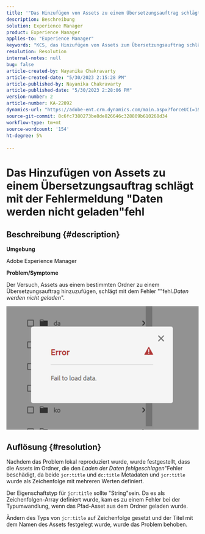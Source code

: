 ```yaml
---
title: '"Das Hinzufügen von Assets zu einem Übersetzungsauftrag schlägt mit der Fehlermeldung "Daten werden nicht geladen"fehl'
description: Beschreibung
solution: Experience Manager
product: Experience Manager
applies-to: "Experience Manager"
keywords: "KCS, das Hinzufügen von Assets zum Übersetzungsauftrag schlägt fehl, Fehler, Fehler beim Laden von Daten."
resolution: Resolution
internal-notes: null
bug: false
article-created-by: Nayanika Chakravarty
article-created-date: "5/30/2023 2:15:28 PM"
article-published-by: Nayanika Chakravarty
article-published-date: "5/30/2023 2:28:06 PM"
version-number: 2
article-number: KA-22092
dynamics-url: "https://adobe-ent.crm.dynamics.com/main.aspx?forceUCI=1&pagetype=entityrecord&etn=knowledgearticle&id=52ca7d67-f4fe-ed11-8f6e-6045bd006295"
source-git-commit: 8c6fc7380273be8de826646c328809b610268d34
workflow-type: tm+mt
source-wordcount: '154'
ht-degree: 5%

---
```


# Das Hinzufügen von Assets zu einem Übersetzungsauftrag schlägt mit der Fehlermeldung &quot;Daten werden nicht geladen&quot;fehl

## Beschreibung {#description}


<b>Umgebung</b>

Adobe Experience Manager

<b>Problem/Symptome</b>

Der Versuch, Assets aus einem bestimmten Ordner zu einem Übersetzungsauftrag hinzuzufügen, schlägt mit dem Fehler &quot;&quot;fehl.*Daten werden nicht geladen*&quot;.

![](assets/___54ca7d67-f4fe-ed11-8f6e-6045bd006295___.png)


## Auflösung {#resolution}


Nachdem das Problem lokal reproduziert wurde, wurde festgestellt, dass die Assets im Ordner, die den *Laden der Daten fehlgeschlagen*&quot;Fehler beschädigt, da beide `jcr:title` und `dc:title` Metadaten und `jcr:title` wurde als Zeichenfolge mit mehreren Werten definiert.

Der Eigenschaftstyp für `jcr:title` sollte &quot;String&quot;sein. Da es als Zeichenfolgen-Array definiert wurde, kam es zu einem Fehler bei der Typumwandlung, wenn das Pfad-Asset aus dem Ordner geladen wurde.

Ändern des Typs von `jcr:title` auf Zeichenfolge gesetzt und der Titel mit dem Namen des Assets festgelegt wurde, wurde das Problem behoben.
